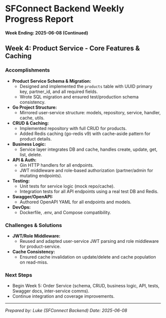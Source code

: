 # SFConnect Backend Weekly Progress Report

**Week Ending: 2025-06-08 (Continued)**

## Week 4: Product Service - Core Features & Caching

### Accomplishments

- **Product Service Schema & Migration:**
  - Designed and implemented the `products` table with UUID primary key, partner_id, and all required fields.
  - Wrote SQL migration and ensured test/production schema consistency.
- **Go Project Structure:**
  - Mirrored user-service structure: models, repository, service, handler, cache, utils.
- **CRUD & Caching:**
  - Implemented repository with full CRUD for products.
  - Added Redis caching (go-redis v9) with cache-aside pattern for product details.
- **Business Logic:**
  - Service layer integrates DB and cache, handles create, update, get, list, delete.
- **API & Auth:**
  - Gin HTTP handlers for all endpoints.
  - JWT middleware and role-based authorization (partner/admin for mutating endpoints).
- **Testing:**
  - Unit tests for service logic (mock repo/cache).
  - Integration tests for all API endpoints using a real test DB and Redis.
- **Swagger/OpenAPI:**
  - Authored OpenAPI YAML for all endpoints and models.
- **DevOps:**
  - Dockerfile, .env, and Compose compatibility.

### Challenges & Solutions

- **JWT/Role Middleware:**
  - Reused and adapted user-service JWT parsing and role middleware for product-service.
- **Cache Consistency:**
  - Ensured cache invalidation on update/delete and cache population on read-miss.

### Next Steps

- Begin Week 5: Order Service (schema, CRUD, business logic, API, tests, Swagger docs, inter-service comms).
- Continue integration and coverage improvements.

---

_Prepared by: Luke (SFConnect Backend)_
_Date: 2025-06-08_
